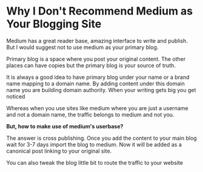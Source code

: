 # Why I Don't Recommend Medium as Your Blogging Site

Medium has a great reader base, amazing interface to write and publish. But I would suggest not to use medium as your primary blog.

Primary blog is a space where you post your original content. The other places can have copies but the primary blog is your source of truth.

It is always a good idea to have primary blog under your name or a brand name mapping to a domain name. By adding content under this domain name you are building domain authority. When your writing gets big you get noticed

Whereas when you use sites like medium where you are just a username and not a domain name, the traffic belongs to medium and not you.

**But, how to make use of medium's userbase?**

&#x20;The answer is cross publishing. Once you add the content to your main blog wait for 3-7 days import the blog to medium. Now it will be added as a canonical post linking to your original site.

You can also tweak the blog little bit to route the traffic to your website
